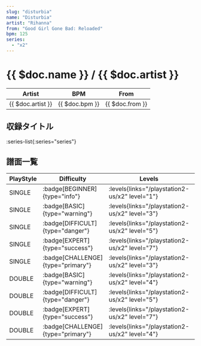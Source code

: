 ```yaml
---
slug: "disturbia"
name: "Disturbia"
artist: "Rihanna"
from: "Good Girl Gone Bad: Reloaded"
bpm: 125
series:
  - "x2"
---
```


# {{ $doc.name }} / {{ $doc.artist }}

|Artist|BPM|From|
|------|---|----|
|{{ $doc.artist }}|{{ $doc.bpm }}|{{ $doc.from }}|

## 収録タイトル

:series-list{:series="series"}

## 譜面一覧

|PlayStyle|Difficulty|Levels|Notes|Movie|
|---------|----------|------|-----|-----|
|SINGLE| :badge[BEGINNER]{type="info"}| :levels{links="/playstation2-us/x2" level="1"}|69/0||
|SINGLE| :badge[BASIC]{type="warning"}| :levels{links="/playstation2-us/x2" level="3"}|96/7||
|SINGLE| :badge[DIFFICULT]{type="danger"}| :levels{links="/playstation2-us/x2" level="5"}|137/6||
|SINGLE| :badge[EXPERT]{type="success"}| :levels{links="/playstation2-us/x2" level="7"}|188/6||
|SINGLE| :badge[CHALLENGE]{type="primary"}| :levels{links="/playstation2-us/x2" level="3"}|93/7(18)||
|DOUBLE| :badge[BASIC]{type="warning"}| :levels{links="/playstation2-us/x2" level="4"}|112/6||
|DOUBLE| :badge[DIFFICULT]{type="danger"}| :levels{links="/playstation2-us/x2" level="5"}|137/6||
|DOUBLE| :badge[EXPERT]{type="success"}| :levels{links="/playstation2-us/x2" level="7"}|179/6||
|DOUBLE| :badge[CHALLENGE]{type="primary"}| :levels{links="/playstation2-us/x2" level="4"}|106/6(17)||
